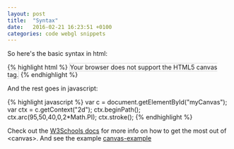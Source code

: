 ```yaml
---
layout: post
title:  "Syntax"
date:   2016-02-21 16:23:51 +0100
categories: code webgl snippets
---
```

So here's the basic syntax in html:

{% highlight html %}
<canvas id="myCanvas" width="200" height="100" style="border:1px solid #d3d3d3;">
Your browser does not support the HTML5 canvas tag.</canvas>
{% endhighlight %}


And the rest goes in javascript:

{% highlight javascript %}
var c = document.getElementById("myCanvas");
var ctx = c.getContext("2d");
ctx.beginPath();
ctx.arc(95,50,40,0,2*Math.PI);
ctx.stroke();
{% endhighlight %}


Check out the [W3Schools docs][w3-docs] for more info on how to get the most out of \<canvas\>. And see the example [canvas-example][canvas-example]

[w3-docs]: http://www.w3schools.com/html/html5_canvas.asp
[canvas-example]: http://www.w3schools.com/html/tryit.asp?filename=tryhtml5_canvas_tut_path2
